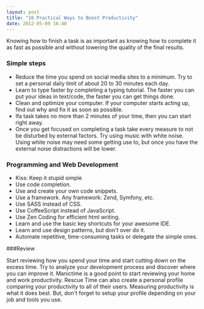 ```yaml
---
layout: post
title: "16 Practical Ways to Boost Productivity"
date: 2012-05-09 16:40
---
```


Knowing how to finish a task is as important as knowing how to complete it as fast as possible and without lowering the quality of the final results.


### Simple steps


* Reduce the time you spend on social media sites to a minimum. Try to set a personal daily limit of about 20 to 30 minutes each day.
* Learn to type faster by completing a typing tutorial. The faster you can put your ideas in text/code, the faster you can get things done.
* Clean and optimize your computer. If your computer starts acting up, find out why and fix it as soon as possible.
* Ifa task takes no more than 2 minutes of your time, then you can start right away.
* Once you get focused on completing a task take every measure to not be disturbed by external factors. Try using music with white noise. Using white noise may need some getting use to, but once you have the external noise distractions will be lower.


### Programming and Web Development


* Kiss: Keep it stupid simple
* Use code completion.
* Use and create your own code snippets.
* Use a framework. Any framework: Zend, Symfony, etc.
* Use SASS instead of CSS.
* Use CoffeeScript instead of JavaScript.
* Use Zen Coding for efficient html writing.
* Learn and use the basic key shortcuts for your awesome IDE.
* Learn and use design patterns, but don't over do it.
* Automate repetitive, time-consuming tasks or delegate the simple ones.


###Review


Start reviewing how you spend your time and start cutting down on the excess time. Try to analyze your development process and discover where you can improve it. Manictime is a good point to start reviewing your home and work productivity.
Rescue Time can also create a personal profile comparing your productivity to all of their users. Measuring productivity is what it does best. But, don't forget to setup your profile depending on your job and tools you use.